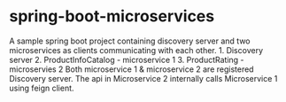 # spring-boot-microservices
A sample spring boot project containing discovery server and two microservices as clients communicating with each other.  1. Discovery server 2. ProductInfoCatalog - microservice 1 3. ProductRating - microservies 2 Both microservice 1 &amp; microservice 2 are registered Discovery server. The api in Microservice 2 internally calls Microservice 1 using feign client.
